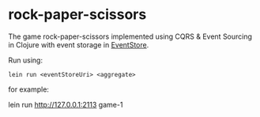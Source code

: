 # rock-paper-scissors

The game rock-paper-scissors implemented using CQRS & Event Sourcing in Clojure with event storage in [EventStore](http://geteventstore.com).

Run using:

	lein run <eventStoreUri> <aggregate>
	
for example:

  lein run http://127.0.0.1:2113 game-1

